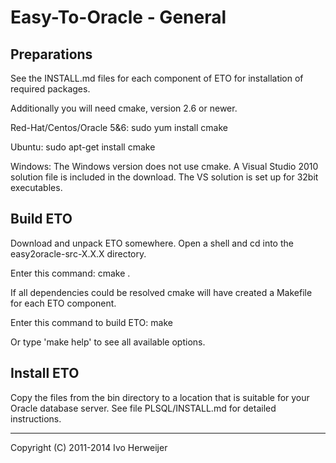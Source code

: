 Easy-To-Oracle - General========================Preparations------------See the INSTALL.md files for each component of ETO for installation of requiredpackages.Additionally you will need cmake, version 2.6 or newer.Red-Hat/Centos/Oracle 5&6:	sudo yum install cmakeUbuntu:	sudo apt-get install cmakeWindows:The Windows version does not use cmake. A Visual Studio 2010 solution file is included inthe download. The VS solution is set up for 32bit executables.Build ETO---------Download and unpack ETO somewhere. Open a shell and cd into the easy2oracle-src-X.X.X directory.Enter this command:	cmake .If all dependencies could be resolved cmake will have created a Makefile for each ETOcomponent.	Enter this command to build ETO:	makeOr type 'make help' to see all available options.Install ETO-----------Copy the files from the bin directory to a location that is suitable for your Oracle database server.See file PLSQL/INSTALL.md for detailed instructions.-------------------------------------Copyright (C) 2011-2014 Ivo Herweijer